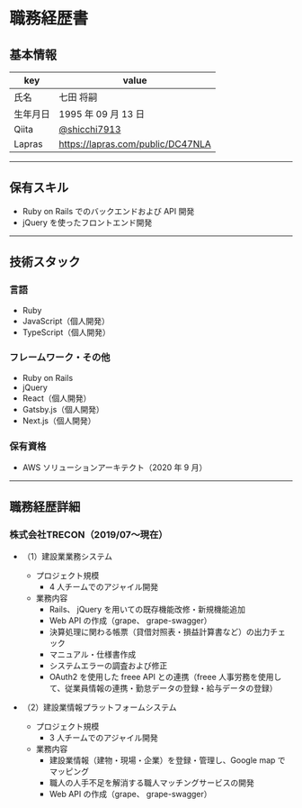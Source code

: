 # 職務経歴書

## 基本情報

|key|value|
|---|---|
|氏名|七田 将嗣|
|生年月日|1995 年 09 月 13 日|
|Qiita|[@shicchi7913](https://qiita.com/shicchi7913)|
|Lapras|https://lapras.com/public/DC47NLA|

---

## 保有スキル

- Ruby on Rails でのバックエンドおよび API 開発
- jQuery を使ったフロントエンド開発

---

## 技術スタック

### 言語

- Ruby
- JavaScript（個人開発）
- TypeScript（個人開発）

### フレームワーク・その他

- Ruby on Rails
- jQuery
- React（個人開発）
- Gatsby.js（個人開発）
- Next.js（個人開発）

### 保有資格

- AWS ソリューションアーキテクト（2020 年 9 月）

---

## 職務経歴詳細

### 株式会社TRECON（2019/07〜現在）
- （1）建設業業務システム
  - プロジェクト規模
    - 4 人チームでのアジャイル開発
  - 業務内容
    - Rails、 jQuery を用いての既存機能改修・新規機能追加
    - Web API の作成（grape、 grape-swagger）
    - 決算処理に関わる帳票（貸借対照表・損益計算書など）の出力チェック
    -	マニュアル・仕様書作成
    - システムエラーの調査および修正
    - OAuth2 を使用した freee API との連携（freee 人事労務を使用して、従業員情報の連携・勤怠データの登録・給与データの登録）

- （2）建設業情報プラットフォームシステム
  - プロジェクト規模
    - 3 人チームでのアジャイル開発
  - 業務内容
    -	建設業情報（建物・現場・企業）を登録・管理し、Google map でマッピング
    - 職人の人手不足を解消する職人マッチングサービスの開発
    - Web API の作成（grape、 grape-swagger）
